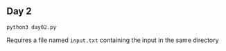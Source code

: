 ## Day 2
```
python3 day02.py
```
Requires a file named `input.txt` containing the input in the same directory
